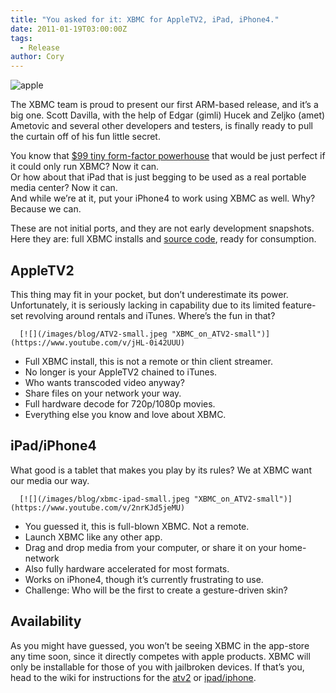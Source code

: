 ```yaml
---
title: "You asked for it: XBMC for AppleTV2, iPad, iPhone4."
date: 2011-01-19T03:00:00Z
tags:
  - Release
author: Cory
---
```


![](/images/blog/apple.gif "apple")

The XBMC team is proud to present our first ARM-based release, and it’s a big one. Scott Davilla, with the help of Edgar (gimli) Hucek and Zeljko (amet) Ametovic and several other developers and testers, is finally ready to pull the curtain off of his fun little secret.

You know that [$99 tiny form-factor powerhouse](https://www.apple.com/tv/) that would be just perfect if it could only run XBMC? Now it can.  
 Or how about that iPad that is just begging to be used as a real portable media center? Now it can.  
 And while we’re at it, put your iPhone4 to work using XBMC as well. Why? Because we can.

These are not initial ports, and they are not early development snapshots. Here they are: full XBMC installs and [source code](https://github.com/xbmc/atv2), ready for consumption.

## AppleTV2

This thing may fit in your pocket, but don’t underestimate its power. Unfortunately, it is seriously lacking in capability due to its limited feature-set revolving around rentals and iTunes. Where’s the fun in that?

      [![](/images/blog/ATV2-small.jpeg "XBMC_on_ATV2-small")](https://www.youtube.com/v/jHL-0i42UUU)

- Full XBMC install, this is not a remote or thin client streamer.
- No longer is your AppleTV2 chained to iTunes.
- Who wants transcoded video anyway?
- Share files on your network your way.
- Full hardware decode for 720p/1080p movies.
- Everything else you know and love about XBMC.

## iPad/iPhone4

What good is a tablet that makes you play by its rules? We at XBMC want our media our way.

      [![](/images/blog/xbmc-ipad-small.jpeg "XBMC_on_ATV2-small")](https://www.youtube.com/v/2nrKJd5jeMU)

- You guessed it, this is full-blown XBMC. Not a remote.
- Launch XBMC like any other app.
- Drag and drop media from your computer, or share it on your home-network
- Also fully hardware accelerated for most formats.
- Works on iPhone4, though it’s currently frustrating to use.
- Challenge: Who will be the first to create a gesture-driven skin?

## Availability

As you might have guessed, you won’t be seeing XBMC in the app-store any time soon, since it directly competes with apple products. XBMC will only be installable for those of you with jailbroken devices. If that’s you, head to the wiki for instructions for the [atv2](https://kodi.wiki/view/Install_XBMC_on_ATV2) or [ipad/iphone](https://kodi.wiki/view/Install_XBMC_on_iPhone/iPad).
